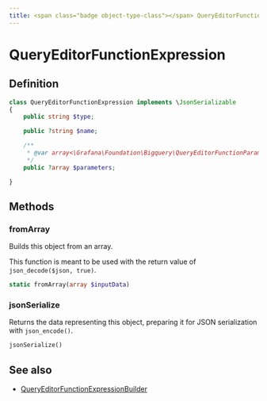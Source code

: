 ```yaml
---
title: <span class="badge object-type-class"></span> QueryEditorFunctionExpression
---
```

# <span class="badge object-type-class"></span> QueryEditorFunctionExpression

## Definition

```php
class QueryEditorFunctionExpression implements \JsonSerializable
{
    public string $type;

    public ?string $name;

    /**
     * @var array<\Grafana\Foundation\Bigquery\QueryEditorFunctionParameterExpression>|null
     */
    public ?array $parameters;

}
```
## Methods

### <span class="badge object-method"></span> fromArray

Builds this object from an array.

This function is meant to be used with the return value of `json_decode($json, true)`.

```php
static fromArray(array $inputData)
```

### <span class="badge object-method"></span> jsonSerialize

Returns the data representing this object, preparing it for JSON serialization with `json_encode()`.

```php
jsonSerialize()
```

## See also

 * <span class="badge builder"></span> [QueryEditorFunctionExpressionBuilder](./builder-QueryEditorFunctionExpressionBuilder.md)
